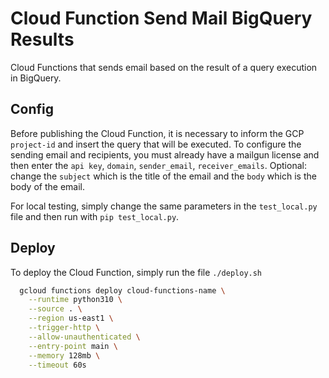 
# Cloud Function Send Mail BigQuery Results 

Cloud Functions that sends email based on the result of a query execution in BigQuery.


## Config

Before publishing the Cloud Function, it is necessary to inform the GCP `project-id` and insert the query that will be executed.
To configure the sending email and recipients, you must already have a mailgun license and then enter the `api key`, `domain`, `sender_email`, `receiver_emails`.
Optional: change the `subject` which is the title of the email and the `body` which is the body of the email.

For local testing, simply change the same parameters in the `test_local.py` file and then run with `pip test_local.py`.


## Deploy

To deploy the Cloud Function, simply run the file `./deploy.sh`

```bash
  gcloud functions deploy cloud-functions-name \
    --runtime python310 \
    --source . \
    --region us-east1 \
    --trigger-http \
    --allow-unauthenticated \
    --entry-point main \
    --memory 128mb \
    --timeout 60s
```